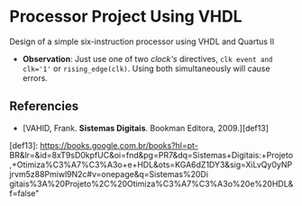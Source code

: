 # Processor Project Using VHDL
 Design of a simple six-instruction processor using VHDL and Quartus II
 
 
 * **Observation**: Just use one of two *clock's* directives, `clk event and clk='1'` or `rising_edge(clk)`. Using both simultaneously will cause errors.
 
 ## Referencies
* [VAHID, Frank. **Sistemas Digitais**. Bookman Editora, 2009.][def13]

 [def13]: https://books.google.com.br/books?hl=pt-     BR&lr=&id=8xT9sD0kpfUC&oi=fnd&pg=PR7&dq=Sistemas+Digitais:+Projeto,+Otimiza%C3%A7%C3%A3o+e+HDL&ots=KGA6dZ1DY3&sig=XiLvQy0yNPjrvm5z88Pmiwl9N2c#v=onepage&q=Sistemas%20Di gitais%3A%20Projeto%2C%20Otimiza%C3%A7%C3%A3o%20e%20HDL&f=false"
